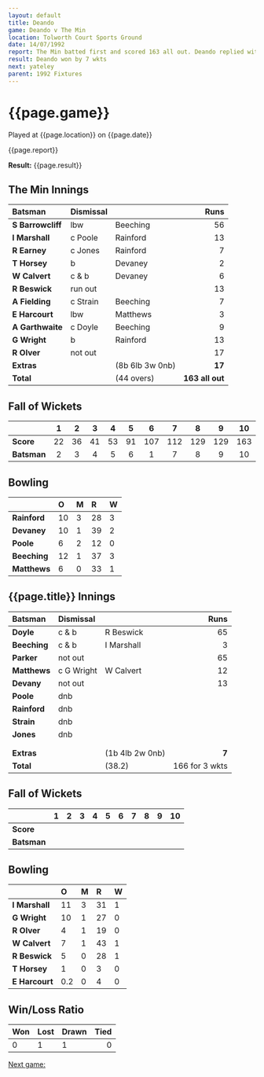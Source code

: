 ```yaml
---
layout: default
title: Deando
game: Deando v The Min
location: Tolworth Court Sports Ground
date: 14/07/1992
report: The Min batted first and scored 163 all out. Deando replied with 155 for 3 wkts
result: Deando won by 7 wkts
next: yateley
parent: 1992 Fixtures
---
```


# {{page.game}}

Played at {{page.location}} on {{page.date}}

{{page.report}}

**Result:** {{page.result}}

## The Min Innings

| Batsman | Dismissal |  | Runs |
|:---|:---|---|---:|
| **S Barrowcliff** | lbw | Beeching | 56 | 
| **I Marshall** | c Poole | Rainford | 13 | 
| **R Earney** | c Jones | Rainford | 7 | 
| **T Horsey** | b | Devaney | 2 | 
| **W Calvert** | c & b | Devaney | 6 | 
| **R Beswick** | run out |  | 13 | 
| **A Fielding** | c Strain | Beeching | 7 | 
| **E Harcourt** | lbw | Matthews | 3 | 
| **A Garthwaite** | c Doyle | Beeching | 9 | 
| **G Wright** | b | Rainford | 13 | 
| **R Olver** | not out |  | 17 | 
| **Extras** | | (8b 6lb 3w 0nb) | **17** | 
| **Total** | | (44 overs) | **163 all out** | 

## Fall of Wickets

| | 1 | 2 | 3 | 4 | 5 | 6 | 7 | 8 | 9 | 10 |
|---|:---:|:---:|:---:|:---:|:---:|:---:|:---:|:---:|:---:|:---:|
| **Score** | 22 | 36 | 41 | 53 | 91 | 107 | 112 | 129 | 129 | 163 | 
| **Batsman** | 2 | 3 | 4 | 5 | 6 | 1 | 7 | 8 | 9 | 10 | 

## Bowling

| | O | M | R | W |
|---|:---|:---|:---|:---|
| **Rainford** | 10 | 3 | 28 | 3 | 
| **Devaney** | 10 | 1 | 39 | 2 | 
| **Poole** | 6 | 2 | 12 | 0 | 
| **Beeching** | 12 | 1 | 37 | 3 |
| **Matthews** | 6 | 0 | 33 | 1 |

## {{page.title}} Innings

| Batsman | Dismissal |  | Runs |
|:---|:---|---|---:|
| **Doyle** | c & b | R Beswick | 65 | 
| **Beeching** | c & b | I Marshall | 3 | 
| **Parker** | not out |  | 65 | 
| **Matthews** | c G Wright | W Calvert | 12 | 
| **Devany** | not out |  | 13 | 
| **Poole** | dnb |  |  | 
| **Rainford** | dnb |  |  |
| **Strain** | dnb |  |  | 
| **Jones** | dnb |  |  |
|  |  |  |  | 
|  |  |  |  | 
| **Extras** | | (1b 4lb 2w 0nb) | **7** | 
| **Total** | | (38.2) | 166 for 3 wkts | 

## Fall of Wickets

| | 1 | 2 | 3 | 4 | 5 | 6 | 7 | 8 | 9 | 10 |
|---|:---:|:---:|:---:|:---:|:---:|:---:|:---:|:---:|:---:|:---:|
| **Score** |  |  |  |  |  |  |  |  |  |  |
| **Batsman** |  |  |  |  |  |  |  |  |  |  |

## Bowling

| | O | M | R | W |
|---|:---|:---|:---|:---|
| **I Marshall** | 11 | 3 | 31 | 1 | 
| **G Wright** | 10 | 1 | 27 | 0 | 
| **R Olver** | 4 | 1 | 19 | 0 | 
| **W Calvert** | 7 | 1 | 43 | 1 | 
| **R Beswick** | 5 | 0 | 28 | 1 |
| **T Horsey** | 1 | 0 | 3 | 0 |
| **E Harcourt** | 0.2 | 0 | 4 | 0 |

## Win/Loss Ratio

| Won | Lost | Drawn | Tied |
|:---|:---|:---|---:|
| 0 | 1 | 1 | 0 |

[Next game:]({{page.next}})